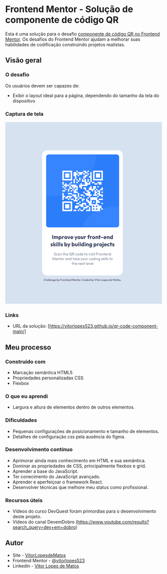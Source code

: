 # Frontend Mentor - Solução de componente de código QR

Esta é uma solução para o desafio [componente de código QR no Frontend Mentor](https://www.frontendmentor.io/challenges/qr-code-component-iux_sIO_H). Os desafios do Frontend Mentor ajudam a melhorar suas habilidades de codificação construindo projetos realistas. 

## Visão geral

### O desafio

Os usuários devem ser capazes de:

- Exibir o layout ideal para a página, dependendo do tamanho da tela do dispositivo

### Captura de tela

<img src="./src/images/qrcode.gif">


### Links

- URL da solução: [https://vitorlopes523.github.io/qr-code-component-main/]

## Meu processo

### Construído com

- Marcação semântica HTML5
- Propriedades personalizadas CSS
- Flexbox

### O que eu aprendi

- Largura e altura de elementos dentro de outros elementos.

### Dificuldades

- Pequenas configurações de posicionamento e tamanho de elementos.
- Detalhes de configuração css pela ausência do figma. 

### Desenvolvimento contínuo

- Aprimorar ainda mais conhecimento em HTML e sua semântica.
- Dominar as propriedades de CSS, principalmente flexbox e grid.
- Aprender a base do JavaScript.
- Ter conecimento do JavaScript avançado.
- Aprender e aperfeiçoar o framework React.
- Desenvolver técnicas que melhore meu status como profissional.

### Recursos úteis

- Vídeos do curso DevQuest foram primordias para o desenvolvimento deste projeto.
- Vídeos do canal DevemDobro
(https://www.youtube.com/results?search_query=dev+em+dobro)

## Autor

- Site - [VitorLopesdeMatos](https://vitorlopes523.github.io/MaratonaExplore2/)
- Frontend Mentor - [@vitorlopes523](https://www.frontendmentor.io/profile/vitorlopes523)
- Linkedin - [Vitor Lopes de Matos](https://www.linkedin.com/in/vitor-lopes-de-matos-657261230/)
